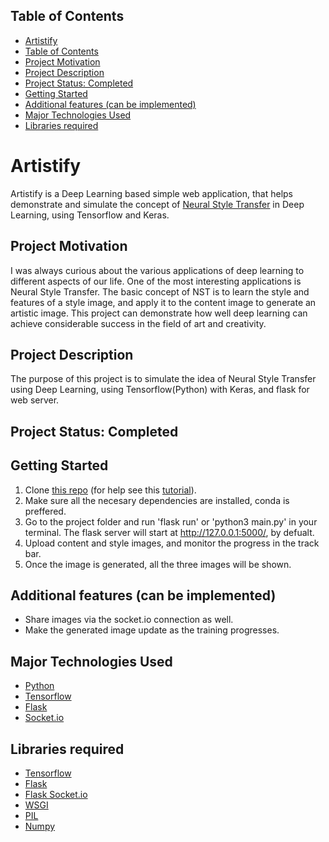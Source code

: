 ## Table of Contents
  - [Artistify](#artistify)
  - [Table of Contents](#table-of-contents)
  - [Project Motivation](#project-motivation)
  - [Project Description](#project-description)
  - [Project Status: Completed](#project-status-completed)
  - [Getting Started](#getting-started)
  - [Additional features (can be implemented)](#additional-features-can-be-implemented)
  - [Major Technologies Used](#major-technologies-used)
  - [Libraries required](#libraries-required)


# Artistify
Artistify is a Deep Learning based simple web application, that helps demonstrate and simulate the concept of [Neural Style Transfer](https://en.wikipedia.org/wiki/Neural_Style_Transfer) in Deep Learning, using Tensorflow and Keras.


## Project Motivation
I was always curious about the various applications of deep learning to different aspects of our life. One of the most interesting applications is Neural Style Transfer. The basic concept of NST is to learn the style and features of a style image, and apply it to the content image to generate an artistic image. This project can demonstrate how well deep learning can achieve considerable success in the field of art and creativity.


## Project Description
The purpose of this project is to simulate the idea of Neural Style Transfer using Deep Learning, using Tensorflow(Python) with Keras, and flask for web server.


## Project Status: Completed


## Getting Started

1. Clone [this repo](https://github.com/romilshah525/artistify) (for help see this [tutorial](https://help.github.com/articles/cloning-a-repository/)).
2. Make sure all the necesary dependencies are installed, conda is preffered.
3. Go to the project folder and run 'flask run' or 'python3 main.py' in your terminal. The flask server will start at http://127.0.0.1:5000/, by defualt.
4. Upload content and style images, and monitor the progress in the track bar.
5. Once the image is generated, all the three images will be shown.


## Additional features (can be implemented)
- Share images via the socket.io connection as well.
- Make the generated image update as the training progresses.


## Major Technologies Used
* [Python](https://www.python.org/)
* [Tensorflow](https://www.tensorflow.org/)
* [Flask](https://flask.palletsprojects.com/en/1.1.x/)
* [Socket.io](https://socket.io/)


## Libraries required
* [Tensorflow](https://www.tensorflow.org/)
* [Flask](https://flask.palletsprojects.com/en/1.1.x/)
* [Flask Socket.io](https://flask-socketio.readthedocs.io/en/latest/)
* [WSGI](https://wsgi.readthedocs.io/en/latest/)
* [PIL](https://pillow.readthedocs.io/en/stable/)
* [Numpy](https://numpy.org/)
